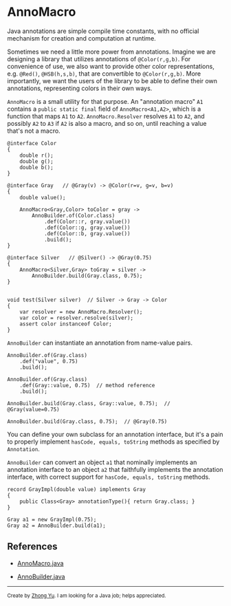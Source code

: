 
# AnnoMacro

Java annotations are simple compile time constants, with no official mechanism
for creation and computation at runtime.

Sometimes we need a little more power from annotations. Imagine we are designing 
a library that utilizes annotations of `@Color(r,g,b)`.
For convenience of use, we also want to provide other color representations,
e.g. `@Red()`, `@HSB(h,s,b)`, that are convertible to `@Color(r,g,b)`. 
More importantly, we want the users of the library
to be able to define their own annotations, representing colors in their own ways.

`AnnoMacro` is a small utility for that purpose. An "annotation macro" `A1` 
contains a `public static final` field of `AnnoMacro<A1,A2>`,
which is a function that maps `A1` to `A2`.
`AnnoMacro.Resolver` resolves `A1` to `A2`, and possibly `A2` to `A3`
if `A2` is also a macro, and so on, until reaching a value that's not a macro.

    @interface Color
    {
        double r();
        double g();
        double b();
    }
    
    @interface Gray   // @Gray(v) -> @Color(r=v, g=v, b=v)
    {
        double value();
                
        AnnoMacro<Gray,Color> toColor = gray -> 
            AnnoBuilder.of(Color.class)
                .def(Color::r, gray.value())
                .def(Color::g, gray.value())
                .def(Color::b, gray.value())
                .build();
    }
    
    @interface Silver   // @Silver() -> @Gray(0.75)
    {
        AnnoMacro<Silver,Gray> toGray = silver ->
            AnnoBuilder.build(Gray.class, 0.75);
    }

    
    void test(Silver silver)  // Silver -> Gray -> Color
    {
        var resolver = new AnnoMacro.Resolver(); 
        var color = resolver.resolve(silver);
        assert color instanceof Color;
    }

`AnnoBuilder` can instantiate an annotation from name-value pairs.

    AnnoBuilder.of(Gray.class)
        .def("value", 0.75)
        .build();

    AnnoBuilder.of(Gray.class)
        .def(Gray::value, 0.75)  // method reference
        .build();

    AnnoBuilder.build(Gray.class, Gray::value, 0.75);  // @Gray(value=0.75) 

    AnnoBuilder.build(Gray.class, 0.75);  // @Gray(0.75)


You can define your own subclass for an annotation interface, 
but it's a pain to properly implement `hasCode, equals, toString` methods
as specified by `Annotation`.

`AnnoBuilder` can convert an object `a1` that nominally implements an annotation
interface to an object `a2` that faithfully implements the annotation interface,
with correct support for `hasCode, equals, toString` methods. 
                                                      
    record GrayImpl(double value) implements Gray
    {
        public Class<Gray> annotationType(){ return Gray.class; }
    }

    Gray a1 = new GrayImpl(0.75);
    Gray a2 = AnnoBuilder.build(a1);

## References

- [AnnoMacro.java](../rekex-grammar/src/main/java/org/rekex/annomacro/AnnoMacro.java)

- [AnnoBuilder.java](../rekex-common_util/src/main/java/org/rekex/common_util/AnnoBuilder.java)



----
<sub>Create by [Zhong Yu](http://zhong-j-yu.github.io).
I am looking for a Java job; helps appreciated.</sub>
